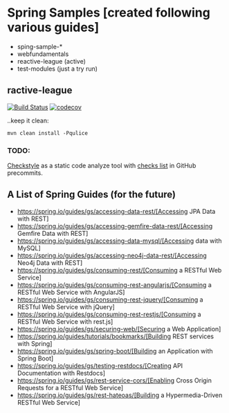 # Spring Samples [created following various guides]
* sping-sample-*
* webfundamentals
* reactive-league (active)
* test-modules (just a try run)

## ractive-league

[![Build Status](https://travis-ci.org/chvrga/spring-games.svg?branch=master)](https://travis-ci.org/chvrga/spring-games)
[![codecov](https://codecov.io/gh/chvrga/spring-games/branch/master/graph/badge.svg)](https://codecov.io/gh/chvrga/spring-games)


..keep it clean:
```
mvn clean install -Pqulice
```


### TODO: 
[Checkstyle](https://en.wikipedia.org/wiki/Checkstyle) as a static code analyze tool with
[checks list](http://checkstyle.sourceforge.net/checks.html) in GitHub precommits.





## A List of Spring Guides (for the future)

* https://spring.io/guides/gs/accessing-data-rest/[Accessing JPA Data with REST]
* https://spring.io/guides/gs/accessing-gemfire-data-rest/[Accessing Gemfire Data with REST]
* https://spring.io/guides/gs/accessing-data-mysql/[Accessing data with MySQL]
* https://spring.io/guides/gs/accessing-neo4j-data-rest/[Accessing Neo4j Data with REST]
* https://spring.io/guides/gs/consuming-rest/[Consuming a RESTful Web Service]
* https://spring.io/guides/gs/consuming-rest-angularjs/[Consuming a RESTful Web Service with AngularJS]
* https://spring.io/guides/gs/consuming-rest-jquery/[Consuming a RESTful Web Service with jQuery]
* https://spring.io/guides/gs/consuming-rest-restjs/[Consuming a RESTful Web Service with rest.js]
* https://spring.io/guides/gs/securing-web/[Securing a Web Application]
* https://spring.io/guides/tutorials/bookmarks/[Building REST services with Spring]
* https://spring.io/guides/gs/spring-boot/[Building an Application with Spring Boot]
* https://spring.io/guides/gs/testing-restdocs/[Creating API Documentation with Restdocs]
* https://spring.io/guides/gs/rest-service-cors/[Enabling Cross Origin Requests for a RESTful Web Service]
* https://spring.io/guides/gs/rest-hateoas/[Building a Hypermedia-Driven RESTful Web Service]

